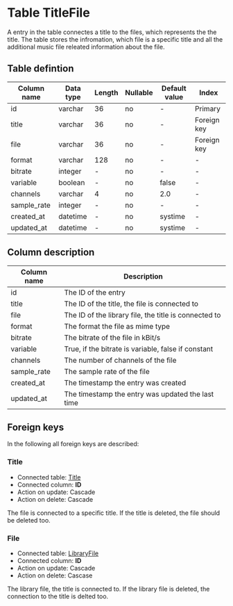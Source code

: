 # Table TitleFile

A entry in the table connectes a title to the files, which represents the the title. The table stores the infromation, which file is a specific title and all the additional music file releated information about the file.


## Table defintion

| Column name | Data type | Length | Nullable | Default value | Index |
| --- | --- | --- | --- | --- | --- |
| id | varchar | 36 | no | - | Primary |
| title | varchar | 36 | no | - | Foreign key |
| file | varchar | 36 | no | - | Foreign key | 
| format | varchar | 128 | no | - | - |
| bitrate | integer | - | no | - | - |
| variable | boolean | - | no | false | - |
| channels | varchar | 4 | no | 2.0 | - |
| sample_rate | integer | - | no | - | - |
| created_at | datetime | - | no | systime | - |
| updated_at | datetime | - | no | systime | - |


## Column description

| Column name | Description |
| --- | --- |
| id | The ID of the entry |
| title | The ID of the title, the file is connected to | 
| file | The ID of the library file, the title is connected to |
| format | The format the file as mime type |
| bitrate | The bitrate of the file in kBit/s |
| variable | True, if the bitrate is variable, false if constant |
| channels | The number of channels of the file |
| sample_rate | The sample rate of the file |
| created_at | The timestamp the entry was created |
| updated_at | The timestamp the entry was updated the last time |


## Foreign keys

In the following all foreign keys are described:

### Title

* Connected table: [Title](./title.md)
* Connected column: **ID**
* Action on update: Cascade
* Action on delete: Cascade

The file is connected to a specific title. If the title is deleted, the file should be deleted too.


### File

* Connected table: [LibraryFile](./library_file.md)
* Connected column: **ID**
* Action on update: Cascade
* Action on delete: Cascase

The library file, the title is connected to. If the library file is deleted, the connection to the title is delted too.

